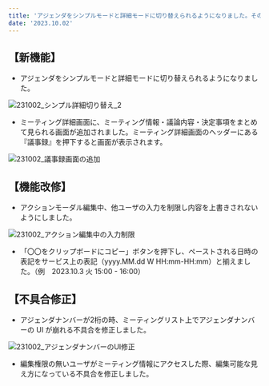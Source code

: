 ```yaml
---
title: 'アジェンダをシンプルモードと詳細モードに切り替えられるようになりました。その他機能改修、不具合の修正を行いました。'
date: '2023.10.02'
---
```


## 【新機能】

- アジェンダをシンプルモードと詳細モードに切り替えられるようになりました。

![231002_シンプル詳細切り替え_2](https://github.com/uniba/super-good-meetings-portal/assets/92074639/a9ae5466-d841-4cd1-99e4-9553f35e374a)

- ミーティング詳細画面に、ミーティング情報・議論内容・決定事項をまとめて見られる画面が追加されました。ミーティング詳細画面のヘッダーにある『議事録』を押下すると画面が表示されます。

![231002_議事録画面の追加](https://github.com/uniba/super-good-meetings-portal/assets/92074639/7316bc7d-f48c-41d2-ad47-9026fd9c88b5)


## 【機能改修】

- アクションモーダル編集中、他ユーザの入力を制限し内容を上書きされないようにしました。

![231002_アクション編集中の入力制限](https://github.com/uniba/super-good-meetings-portal/assets/92074639/1eea34c3-ccd5-48fe-8c00-4a71b3a73d8f)

- 「〇〇をクリップボードにコピー」ボタンを押下し、ペーストされる日時の表記をサービス上の表記（yyyy.MM.dd W HH:mm-HH:mm）と揃えました。（例　2023.10.3 火 15:00 - 16:00）

##  【不具合修正】

- アジェンダナンバーが2桁の時、ミーティングリスト上でアジェンダナンバーの UI が崩れる不具合を修正しました。

![231002_アジェンダナンバーのUI修正](https://github.com/uniba/super-good-meetings-portal/assets/92074639/d7489a51-1c24-4d2d-b091-d4dc1201f759)

- 編集権限の無いユーザがミーティング情報にアクセスした際、編集可能な見え方になっている不具合を修正しました。
